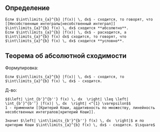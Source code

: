 ## Определение
```spoiler-markdown
Если $\int\limits_{a}^{b} |f(x)| \, dx$ - сходится, то говорят, что [[Несобственные интегралы|несобственный интеграл]] $\int\limits_{a}^{b} f(x) \, dx$ сходится **абсолютно**.
Если $\int\limits_{a}^{b} |f(x)| \, dx$ - расходится, а $\int\limits_{a}^{b} f(x) dx$ сходится, то говорят, что $\int\limits_{a}^{b} f(x) \, dx$ сходится **условно**.
```

## Теорема об абсолютной сходимости
Формулировка:
```spoiler-markdown
Если $\int\limits_{a}^{b} |f(x)| \, dx$ - сходится, то $\int\limits_{a}^{b} f(x) \, dx$ - сходится.
```

Д-во:
```spoiler-markdown
$$\left| \int_{b'}^{b''} f(x) \, dx  \right| \leq \left| \int_{b'}^{b''} |f(x)| \, dx  \right| <^{1} \varepsilon$$
1 - применили [[Критерий Коши, аддитивность по множеству, линейность несобственных интегралов|критерий Коши]].

Значит $\left| \int\limits_{b'}^{b''} f(x) \, dx  \right|$ и по критерию Коши $\int\limits_{a}^{b} f(x) \, dx$ - сходится. $\square$
```
